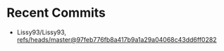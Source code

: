 # Recent Commits

<!-- START gadpp -->
- Lissy93/Lissy93, [refs/heads/master@97feb776fb8a417b9a1a29a04068c43dd6ff0282](https://github.com/Lissy93/Lissy93/commit/97feb776fb8a417b9a1a29a04068c43dd6ff0282)
